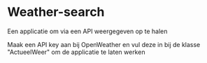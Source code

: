 # Weather-search
Een applicatie om via een API weergegeven op te halen

Maak een API key aan bij OpenWeather en vul deze in bij de klasse "ActueelWeer" om de applicatie te laten werken
